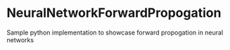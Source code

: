 # NeuralNetworkForwardPropogation
Sample python implementation to showcase forward propogation in neural networks
